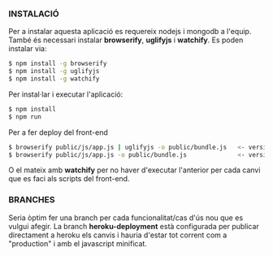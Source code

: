 ### INSTALACIÓ
Per a instalar aquesta aplicació es requereix nodejs i mongodb a l'equip. També és necessari instalar **browserify**, **uglifyjs** i **watchify**. Es poden instalar via:

```sh
$ npm install -g browserify
$ npm install -g uglifyjs
$ npm install -g watchify
```
Per instal·lar i executar l'aplicació:
```sh
$ npm install
$ npm run
```
Per a fer deploy del front-end
```sh
$ browserify public/js/app.js | uglifyjs -o public/bundle.js   <- versió minificada
$ browserify public/js/app.js -o public/bundle.js              <- versió sense minificar
```
O el mateix amb **watchify** per no haver d'executar l'anterior per cada canvi que es faci als scripts del front-end.

### BRANCHES
Seria òptim fer una branch per cada funcionalitat/cas d'ús nou que es vulgui afegir.
La branch **heroku-deployment** està configurada per publicar directament a heroku els canvis i hauria d'estar tot corrent com a "production" i amb el javascript minificat.


